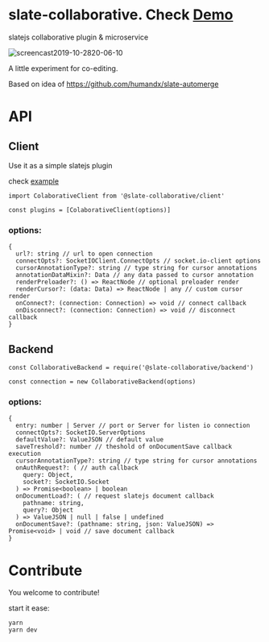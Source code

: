 # slate-collaborative. Check [Demo](https://slate-collaborative.herokuapp.com/)
slatejs collaborative plugin &amp; microservice

![screencast2019-10-2820-06-10](https://user-images.githubusercontent.com/23132107/67700384-ebff7280-f9be-11e9-9005-6ddadcafec47.gif)

A little experiment for co-editing.

Based on idea of https://github.com/humandx/slate-automerge

# API

## Client

Use it as a simple slatejs plugin

check [example](https://github.com/cudr/slate-collaborative/blob/master/packages/example/src/Client.tsx)

```
import ColaborativeClient from '@slate-collaborative/client'

const plugins = [ColaborativeClient(options)]
```

### options:
```
{
  url?: string // url to open connection
  connectOpts?: SocketIOClient.ConnectOpts // socket.io-client options
  cursorAnnotationType?: string // type string for cursor annotations
  annotationDataMixin?: Data // any data passed to cursor annotation
  renderPreloader?: () => ReactNode // optional preloader render
  renderCursor?: (data: Data) => ReactNode | any // custom cursor render
  onConnect?: (connection: Connection) => void // connect callback
  onDisconnect?: (connection: Connection) => void // disconnect callback
}
```

## Backend
```
const CollaborativeBackend = require('@slate-collaborative/backend')

const connection = new CollaborativeBackend(options)
```

### options:
```
{
  entry: number | Server // port or Server for listen io connection
  connectOpts?: SocketIO.ServerOptions
  defaultValue?: ValueJSON // default value
  saveTreshold?: number // theshold of onDocumentSave callback execution
  cursorAnnotationType?: string // type string for cursor annotations
  onAuthRequest?: ( // auth callback
    query: Object,
    socket?: SocketIO.Socket
  ) => Promise<boolean> | boolean
  onDocumentLoad?: ( // request slatejs document callback
    pathname: string,
    query?: Object
  ) => ValueJSON | null | false | undefined
  onDocumentSave?: (pathname: string, json: ValueJSON) => Promise<void> | void // save document callback 
}
```

# Contribute

You welcome to contribute!

start it ease:
```
yarn
yarn dev
```

